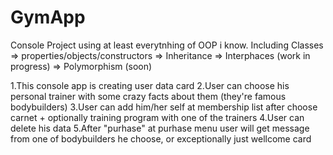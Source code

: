 # GymApp

Console Project using at least everytnhing of OOP i know. Including Classes => properties/objects/constructors
=> Inheritance 
=> Interphaces (work in progress)
=> Polymorphism (soon)

1.This console app is creating user data card
2.User can choose his personal trainer with some crazy facts about them (they're famous bodybuilders)
3.User can add him/her self at membership list after choose carnet + optionally training program with one of the trainers
4.User can delete his data 
5.After "purhase" at purhase menu user will get message from one of bodybuilders he choose, or exceptionally just wellcome card 
